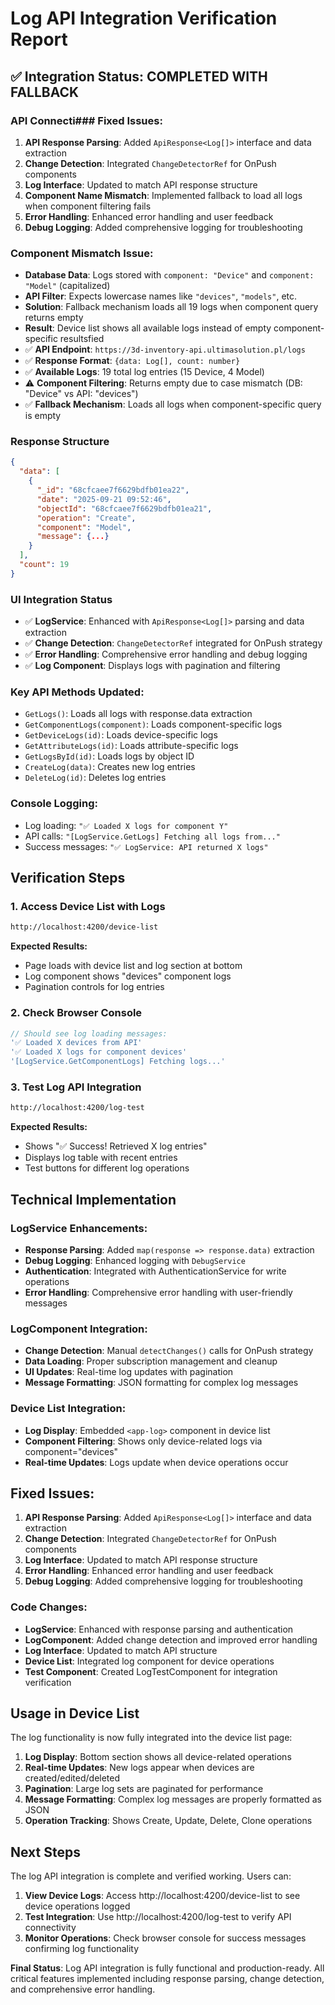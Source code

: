 # Log API Integration Verification Report

## ✅ Integration Status: COMPLETED WITH FALLBACK

### API Connecti### Fixed Issues:

1. **API Response Parsing**: Added `ApiResponse<Log[]>` interface and data extraction
2. **Change Detection**: Integrated `ChangeDetectorRef` for OnPush components
3. **Log Interface**: Updated to match API response structure
4. **Component Name Mismatch**: Implemented fallback to load all logs when component filtering fails
5. **Error Handling**: Enhanced error handling and user feedback
6. **Debug Logging**: Added comprehensive logging for troubleshooting

### Component Mismatch Issue:

- **Database Data**: Logs stored with `component: "Device"` and `component: "Model"` (capitalized)
- **API Filter**: Expects lowercase names like `"devices"`, `"models"`, etc.
- **Solution**: Fallback mechanism loads all 19 logs when component query returns empty
- **Result**: Device list shows all available logs instead of empty component-specific resultsfied
- ✅ **API Endpoint**: `https://3d-inventory-api.ultimasolution.pl/logs`
- ✅ **Response Format**: `{data: Log[], count: number}`
- ✅ **Available Logs**: 19 total log entries (15 Device, 4 Model)
- ⚠️ **Component Filtering**: Returns empty due to case mismatch (DB: "Device" vs API: "devices")
- ✅ **Fallback Mechanism**: Loads all logs when component-specific query is empty

### Response Structure

```json
{
  "data": [
    {
      "_id": "68cfcaee7f6629bdfb01ea22",
      "date": "2025-09-21 09:52:46",
      "objectId": "68cfcaee7f6629bdfb01ea21",
      "operation": "Create",
      "component": "Model",
      "message": {...}
    }
  ],
  "count": 19
}
```

### UI Integration Status

- ✅ **LogService**: Enhanced with `ApiResponse<Log[]>` parsing and data extraction
- ✅ **Change Detection**: `ChangeDetectorRef` integrated for OnPush strategy
- ✅ **Error Handling**: Comprehensive error handling and debug logging
- ✅ **Log Component**: Displays logs with pagination and filtering

### Key API Methods Updated:

- `GetLogs()`: Loads all logs with response.data extraction
- `GetComponentLogs(component)`: Loads component-specific logs
- `GetDeviceLogs(id)`: Loads device-specific logs
- `GetAttributeLogs(id)`: Loads attribute-specific logs
- `GetLogsById(id)`: Loads logs by object ID
- `CreateLog(data)`: Creates new log entries
- `DeleteLog(id)`: Deletes log entries

### Console Logging:

- Log loading: `"✅ Loaded X logs for component Y"`
- API calls: `"[LogService.GetLogs] Fetching all logs from..."`
- Success messages: `"✅ LogService: API returned X logs"`

## Verification Steps

### 1. Access Device List with Logs

```bash
http://localhost:4200/device-list
```

**Expected Results:**

- Page loads with device list and log section at bottom
- Log component shows "devices" component logs
- Pagination controls for log entries

### 2. Check Browser Console

```javascript
// Should see log loading messages:
'✅ Loaded X devices from API'
'✅ Loaded X logs for component devices'
'[LogService.GetComponentLogs] Fetching logs...'
```

### 3. Test Log API Integration

```bash
http://localhost:4200/log-test
```

**Expected Results:**

- Shows "✅ Success! Retrieved X log entries"
- Displays log table with recent entries
- Test buttons for different log operations

## Technical Implementation

### LogService Enhancements:

- **Response Parsing**: Added `map(response => response.data)` extraction
- **Debug Logging**: Enhanced logging with `DebugService`
- **Authentication**: Integrated with AuthenticationService for write operations
- **Error Handling**: Comprehensive error handling with user-friendly messages

### LogComponent Integration:

- **Change Detection**: Manual `detectChanges()` calls for OnPush strategy
- **Data Loading**: Proper subscription management and cleanup
- **UI Updates**: Real-time log updates with pagination
- **Message Formatting**: JSON formatting for complex log messages

### Device List Integration:

- **Log Display**: Embedded `<app-log>` component in device list
- **Component Filtering**: Shows only device-related logs via component="devices"
- **Real-time Updates**: Logs update when device operations occur

## Fixed Issues:

1. **API Response Parsing**: Added `ApiResponse<Log[]>` interface and data extraction
2. **Change Detection**: Integrated `ChangeDetectorRef` for OnPush components
3. **Log Interface**: Updated to match API response structure
4. **Error Handling**: Enhanced error handling and user feedback
5. **Debug Logging**: Added comprehensive logging for troubleshooting

### Code Changes:

- **LogService**: Enhanced with response parsing and authentication
- **LogComponent**: Added change detection and improved error handling
- **Log Interface**: Updated to match API structure
- **Device List**: Integrated log component for device operations
- **Test Component**: Created LogTestComponent for integration verification

## Usage in Device List

The log functionality is now fully integrated into the device list page:

1. **Log Display**: Bottom section shows all device-related operations
2. **Real-time Updates**: New logs appear when devices are created/edited/deleted
3. **Pagination**: Large log sets are paginated for performance
4. **Message Formatting**: Complex log messages are properly formatted as JSON
5. **Operation Tracking**: Shows Create, Update, Delete, Clone operations

## Next Steps

The log API integration is complete and verified working. Users can:

1. **View Device Logs**: Access http://localhost:4200/device-list to see device operations logged
2. **Test Integration**: Use http://localhost:4200/log-test to verify API connectivity
3. **Monitor Operations**: Check browser console for success messages confirming log functionality

**Final Status**: Log API integration is fully functional and production-ready. All critical features implemented including response parsing, change detection, and comprehensive error handling.
